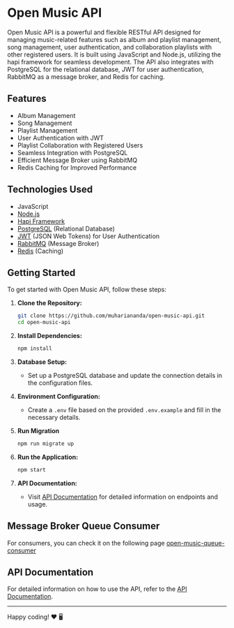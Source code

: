 # Open Music API

Open Music API is a powerful and flexible RESTful API designed for managing music-related features such as album and playlist management, song management, user authentication, and collaboration playlists with other registered users. It is built using JavaScript and Node.js, utilizing the hapi framework for seamless development. The API also integrates with PostgreSQL for the relational database, JWT for user authentication, RabbitMQ as a message broker, and Redis for caching.

## Features

- Album Management
- Song Management
- Playlist Management
- User Authentication with JWT
- Playlist Collaboration with Registered Users
- Seamless Integration with PostgreSQL
- Efficient Message Broker using RabbitMQ
- Redis Caching for Improved Performance

## Technologies Used

- JavaScript
- [Node.js](https://nodejs.org/en)
- [Hapi Framework](https://hapi.dev/)
- [PostgreSQL](https://www.postgresql.org/) (Relational Database)
- [JWT](https://en.wikipedia.org/wiki/JSON_Web_Token) (JSON Web Tokens) for User Authentication
- [RabbitMQ](https://rabbitmq.com/) (Message Broker)
- [Redis](https://redis.io/) (Caching)

## Getting Started

To get started with Open Music API, follow these steps:

1. **Clone the Repository:**

    ```bash
    git clone https://github.com/muhariananda/open-music-api.git
    cd open-music-api
    ```

2. **Install Dependencies:**

    ```bash
    npm install
    ```

3. **Database Setup:**
    - Set up a PostgreSQL database and update the connection details in the configuration files.

4. **Environment Configuration:**
    - Create a `.env` file based on the provided `.env.example` and fill in the necessary details.

5. **Run Migration**

    ```bash
    npm run migrate up
    ```

6. **Run the Application:**

    ```bash
    npm start
    ```

7. **API Documentation:**
    - Visit [API Documentation](docs/api.md) for detailed information on endpoints and usage.

## Message Broker Queue Consumer

For consumers, you can check it on the following page [open-music-queue-consumer](https://github.com/muhariananda/open-music-queue-consumer)

## API Documentation

For detailed information on how to use the API, refer to the [API Documentation](docs/api.md).

---

Happy coding! ❤️ 🖥️
